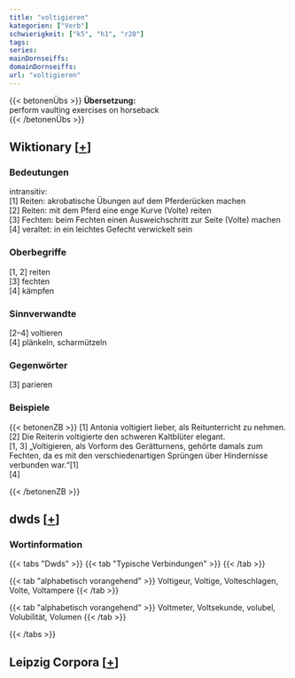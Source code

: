```yaml
---
title: "voltigieren"
kategorien: ["Verb"]
schwierigkeit: ["k5", "h1", "r20"]
tags:
series:
mainDornseiffs:
domainDornseiffs:
url: "voltigieren"
---
```


{{< betonenÜbs >}}
**Übersetzung:**  
perform vaulting exercises  on horseback  
{{< /betonenÜbs >}}

## Wiktionary [[+](https://de.wiktionary.org/wiki/voltigieren)]

### Bedeutungen
intransitiv:  
[1] Reiten: akrobatische Übungen auf dem Pferderücken machen  
[2] Reiten: mit dem Pferd eine enge Kurve (Volte) reiten  
[3] Fechten: beim Fechten einen Ausweichschritt zur Seite (Volte) machen  
[4] veraltet: in ein leichtes Gefecht verwickelt sein  

### Oberbegriffe
[1, 2] reiten  
[3] fechten  
[4] kämpfen  

### Sinnverwandte
[2–4] voltieren  
[4] plänkeln, scharmützeln  

### Gegenwörter
[3] parieren  

### Beispiele
{{< betonenZB >}}
[1] Antonia voltigiert lieber, als Reitunterricht zu nehmen.  
[2] Die Reiterin voltigierte den schweren Kaltblüter elegant.  
[1, 3] „Voltigieren, als Vorform des Gerätturnens, gehörte damals zum Fechten, da es mit den verschiedenartigen Sprüngen über Hindernisse verbunden war.“[1]  
[4]  

{{< /betonenZB >}}


## dwds [[+](https://www.dwds.de/wb/voltigieren)]

### Wortinformation
{{< tabs "Dwds" >}}
{{< tab "Typische Verbindungen" >}}
{{< /tab >}}

{{< tab "alphabetisch vorangehend" >}}
Voltigeur, Voltige, Volteschlagen, Volte, Voltampere
{{< /tab >}}

{{< tab "alphabetisch vorangehend" >}}
Voltmeter, Voltsekunde, volubel, Volubilität, Volumen
{{< /tab >}}

{{< /tabs >}}

## Leipzig Corpora [[+](https://corpora.uni-leipzig.de/en/res?word=voltigieren&corpusId=deu_newscrawl-public_2018)]

